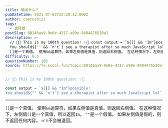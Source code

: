 ```yaml
---
title: 输出什么?
pubDatetime: 2021-07-03T22:28:12.000Z
author: caorushizi
tags:
  - 选择题
postSlug: 00146aa9-9e0e-4217-a99e-9404476520a1
description: >-
  // 🎉✨ This is my 100th question! ✨🎉 const output = `${[] && 'Im'}possible!
  You should${'' && `n't`} see a therapist after so much JavaScript lol`
  []是一个真值。 使用&&运算符，如果左侧值是真值，则返回右侧值。 在这种情况下，左侧值[]是一个真值，
difficulty: 0.5
questionNumber: 105
source: https://fe.ecool.fun/topic/00146aa9-9e0e-4217-a99e-9404476520a1
---
```


```javascript
// 🎉✨ This is my 100th question! ✨🎉

const output = `${[] && "Im"}possible!
You should${"" && `n't`} see a therapist after so much JavaScript lol`;
```

---

`[]`是一个真值。 使用`&&`运算符，如果左侧值是真值，则返回右侧值。 在这种情况下，左侧值`[]`是一个真值，所以返回`Im`。
`""`是一个假值。 如果左侧值是假的，则不返回任何内容。 `n't`不会被退回。
